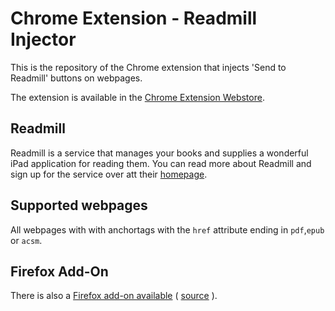# Chrome Extension - Readmill Injector

This is the repository of the Chrome extension that injects 'Send to Readmill' buttons on webpages.

The extension is available in the [Chrome Extension Webstore](https://chrome.google.com/webstore/detail/readmill-injector/nkgomhdfkgplmppghoeakmkjmlcicpba).

## Readmill

Readmill is a service that manages your books and supplies a wonderful iPad application for reading them. You can read
more about Readmill and sign up for the service over att their [homepage](http://readmill.com).

## Supported webpages

  All webpages with with anchortags with the `href` attribute ending in `pdf`,`epub` or `acsm`.


## Firefox Add-On

There is also a [Firefox add-on available](https://addons.mozilla.org/en-US/firefox/addon/readmill-injector/) ( [source](https://github.com/simon/readmill-injector-firefox) ).
